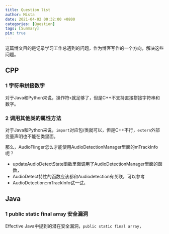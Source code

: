```yaml
---
title: Question list
author: Mista
date: 2021-04-02 00:32:00 +0800
categories: [Question]
tags: [Summary]
pin: true
---
```



这篇博文目的是记录学习工作总遇到的问题，作为博客写作的一个方向，解决这些问题。

## CPP

### 1 字符串拼接数字

对于Java和Python来说，操作符`+`就足够了，但是C++不支持直接拼接字符串和数字。

### 2 调用其他类的属性方法

对于Java和Python来说，`import`对应包/类就可以，但是C++不行，`extern`外部变量声明也不能在类里面。

那么，AudioFlinger怎么才能使用AudioDetectionManager里面的mTrackInfo呢？

* updateAudioDetectState函数里面调用了AudioDetectionManager里面的函数，
* AudioDetect特性的函数应该都和Audiodetection有关联，可以参考
* AudioDetection::mTrackInfo试一试，

## Java

### 1 public static final array 安全漏洞

Effective Java中提到的潜在安全漏洞，`public static final array`，